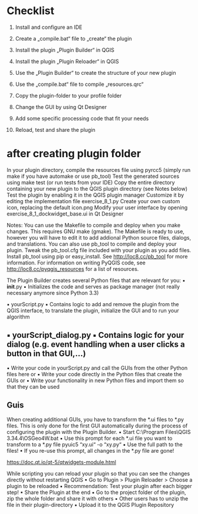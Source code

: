 # Checklist

 1. Install and configure an IDE

 2. Create a „compile.bat“ file to „create“ the plugin

 3. Install the plugin „Plugin Builder“ in QGIS

 4. Install the plugin „Plugin Reloader“ in QGIS

 5. Use the „Plugin Builder“ to create the structure of your new plugin

 6. Use the „compile.bat“ file to compile „resources.qrc“

 7. Copy the plugin-folder to your profile folder

 8. Change the GUI by using Qt Designer

 9. Add some specific processing code that fit your needs

 10. Reload, test and share the plugin



 # after creating plugin folder
 
In your plugin directory, compile the resources file using pyrcc5 (simply run make if you have automake or use pb_tool) 
Test the generated sources using make test (or run tests from your IDE) 
Copy the entire directory containing your new plugin to the QGIS plugin directory (see Notes below) 
Test the plugin by enabling it in the QGIS plugin manager 
Customize it by editing the implementation file exercise_8_1.py 
Create your own custom icon, replacing the default icon.png 
Modify your user interface by opening exercise_8_1_dockwidget_base.ui in Qt Designer 

Notes: 
You can use the Makefile to compile and deploy when you make changes. This requires GNU make (gmake). The Makefile is ready to use, however you will have to edit it to add addional Python source files, dialogs, and translations. 
You can also use pb_tool to compile and deploy your plugin. Tweak the pb_tool.cfg file included with your plugin as you add files. Install pb_tool using pip or easy_install. See http://loc8.cc/pb_tool for more information. 
For information on writing PyQGIS code, see http://loc8.cc/pyqgis_resources for a list of resources. 


The Plugin Builder creates several Python files that are relevant for you:
▪ __init__.py
▪ Initializes the code and serves as package manager (not really necessary anymore since Python 3.3)

▪ yourScript.py
▪ Contains logic to add and remove the plugin from the QGIS interface, to translate the plugin, initialize
the GUI and to run your algorithm

▪ yourScript_dialog.py
▪ Contains logic for your dialog (e.g. event handling when a user clicks a button in that GUI,…)
---------------------------------------------------------------
▪ Write your code in yourScript.py and call the GUIs
from the other Python files here
or
▪ Write your code directly in the Python files that
create the GUIs
or
▪ Write your functionality in new Python files and
import them so that they can be used

## Guis
When creating additional GUIs, you have to transform the *.ui files to *.py files. This is
only done for the first GUI automatically during the process of configuring the plugin
with the Plugin Builder.
▪ Start C:\Program Files\QGIS 3.34.4\OSGeo4W.bat
▪ Use this prompt for each *.ui file you want to transform to a *.py file
pyuic5 “xy.ui“ -o “xy.py“
▪ Use the full path to the files!
▪ If you re-use this prompt, all changes in the *.py file are gone!

https://doc.qt.io/qt-5/qtwidgets-module.html


While scripting you can reload your plugin so that you can see the changes
directly without restarting QGIS
▪ Go to Plugin > Plugin Reloader > Choose a plugin to be reloaded
▪ Recommendation: Test your plugin after each bigger step!
▪ Share the Plugin at the end
▪ Go to the project folder of the plugin, zip the whole folder and share it with others
▪ Other users has to unzip the file in their plugin-directory
▪ Upload it to the QGIS Plugin Repository
